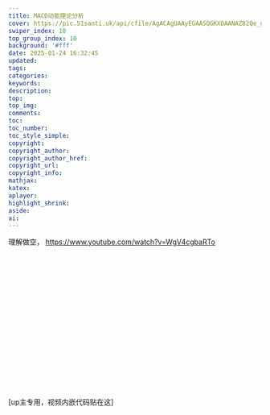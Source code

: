 ```yaml
---
title: MACD动能理论分析
cover: https://pic.51santi.uk/api/cfile/AgACAgUAAyEGAASQGKXDAANAZ82Qe_glq5NMEBdONTj6SOS1ZTQAAmHKMRtdzGhW6iHu2kI_nEQBAAMCAAN4AAM2BA
swiper_index: 10
top_group_index: 10
background: '#fff'
date: 2025-01-24 16:32:45
updated:
tags:
categories:
keywords:
description:
top:
top_img:
comments:
toc:
toc_number:
toc_style_simple:
copyright:
copyright_author:
copyright_author_href:
copyright_url:
copyright_info:
mathjax:
katex:
aplayer:
highlight_shrink:
aside:
ai:
---
```

理解做空，
https://www.youtube.com/watch?v=WgV4cgbaRTo

<div class="video-container">
[up主专用，视频内嵌代码贴在这]
</div>

<style>
.video-container {
    position: relative;
    width: 100%;
    padding-top: 56.25%; /* 16:9 aspect ratio (height/width = 9/16 * 100%) */
}

.video-container iframe {
    position: absolute;
    top: 0;
    left: 0;
    width: 100%;
    height: 100%;
}
</style>
